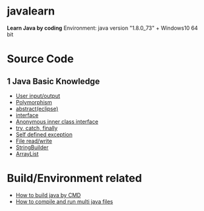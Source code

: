 # javalearn
**Learn Java by coding**
Environment: java version "1.8.0_73" + Windows10 64 bit


# Source Code

## 1 Java Basic Knowledge
* [User input/output](https://github.com/ybdesire/javalearn/blob/master/1_basic_knowledge/2_user_input_output/InOut.java)
* [Polymorphism](https://github.com/ybdesire/javalearn/tree/master/1_basic_knowledge/4_polymorphism)
* [abstract(eclipse)](https://github.com/ybdesire/javalearn/tree/master/1_basic_knowledge/6_abstract)
* [interface](https://github.com/ybdesire/javalearn/tree/master/1_basic_knowledge/7_interface)
* [Anonymous inner class interface](https://github.com/ybdesire/javalearn/tree/master/1_basic_knowledge/8_anonymous_inner_class_interface)
* [try, catch, finally](https://github.com/ybdesire/javalearn/tree/master/1_basic_knowledge/9_try_catch)
* [Self defined exception](https://github.com/ybdesire/javalearn/tree/master/1_basic_knowledge/10_throw_define_exception)
* [File read/write](https://github.com/ybdesire/javalearn/tree/master/1_basic_knowledge/11_file_op)
* [StringBuilder](https://github.com/ybdesire/javalearn/tree/master/1_basic_knowledge/12_StringBuilder)
* [ArrayList](https://github.com/ybdesire/javalearn/tree/master/1_basic_knowledge/13_ArrayList)


# Build/Environment related
* [How to build java by CMD](https://github.com/ybdesire/javalearn/blob/master/1_basic_knowledge/1_cmd_java_compile/readme.md)
* [How to compile and run multi java files](https://github.com/ybdesire/javalearn/blob/master/1_basic_knowledge/10_throw_define_exception/2_self_defined_exception/readme.txt)



